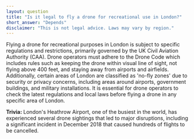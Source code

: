 ```yaml
---
layout: question
title: "Is it legal to fly a drone for recreational use in London?"
short_answer: "Depends"
disclaimer: "This is not legal advice. Laws may vary by region."
---
```


Flying a drone for recreational purposes in London is subject to specific regulations and restrictions, primarily governed by the UK Civil Aviation Authority (CAA). Drone operators must adhere to the Drone Code which includes rules such as keeping the drone within visual line of sight, not flying above 400 feet, and staying away from airports and airfields. Additionally, certain areas of London are classified as 'no-fly zones' due to security or privacy concerns, including areas around airports, government buildings, and military installations. It is essential for drone operators to check the latest regulations and local laws before flying a drone in any specific area of London.

**Trivia:** London's Heathrow Airport, one of the busiest in the world, has experienced several drone sightings that led to major disruptions, including a significant incident in December 2018 that caused hundreds of flights to be cancelled.
